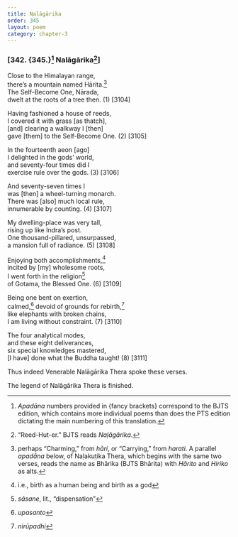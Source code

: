 ```yaml
---
title: Nalāgārika
order: 345
layout: poem
category: chapter-3
---
```


### \[342. {345.}[^1] Nalāgārika[^2]\]

Close to the Himalayan range,  
there’s a mountain named Hārita.[^3]  
The Self-Become One, Nārada,  
dwelt at the roots of a tree then. (1) \[3104\]

Having fashioned a house of reeds,  
I covered it with grass \[as thatch\],  
\[and\] clearing a walkway I \[then\]  
gave \[them\] to the Self-Become One. (2) \[3105\]

In the fourteenth aeon \[ago\]  
I delighted in the gods’ world,  
and seventy-four times did I  
exercise rule over the gods. (3) \[3106\]

And seventy-seven times I  
was \[then\] a wheel-turning monarch.  
There was \[also\] much local rule,  
innumerable by counting. (4) \[3107\]

My dwelling-place was very tall,  
rising up like Indra’s post.  
One thousand-pillared, unsurpassed,  
a mansion full of radiance. (5) \[3108\]

Enjoying both accomplishments,[^4]  
incited by \[my\] wholesome roots,  
I went forth in the religion[^5]  
of Gotama, the Blessed One. (6) \[3109\]

Being one bent on exertion,  
calmed,[^6] devoid of grounds for rebirth,[^7]  
like elephants with broken chains,  
I am living without constraint. (7) \[3110\]

The four analytical modes,  
and these eight deliverances,  
six special knowledges mastered,  
\[I have\] done what the Buddha taught! (8) \[3111\]

Thus indeed Venerable Nalāgārika Thera spoke these verses.

The legend of Nalāgārika Thera is finished.

[^1]: *Apadāna* numbers provided in {fancy brackets} correspond to the BJTS edition, which contains more individual poems than does the PTS edition dictating the main numbering of this translation.

[^2]: “Reed-Hut-er.” BJTS reads *Naḷāgārika*.

[^3]: perhaps “Charming,” from *hāri*, or “Carrying,” from *harati*. A parallel *apadāna* below, of Naḷakuṭika Thera, which begins with the same two verses, reads the name as Bhārika (BJTS Bhārita) with *Hārito* and *Hiriko* as alts.

[^4]: i.e., birth as a human being and birth as a god

[^5]: *sāsane*, lit., “dispensation”

[^6]: *upasanto*

[^7]: *nirūpadhi*
